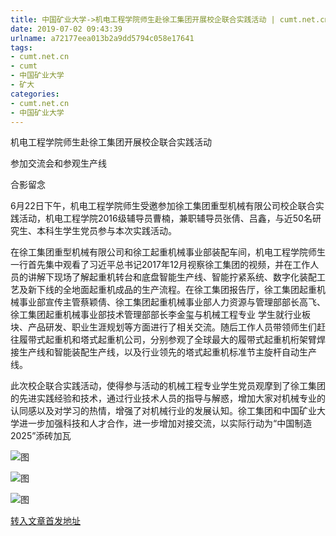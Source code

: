 ```yaml
---
title: 中国矿业大学->机电工程学院师生赴徐工集团开展校企联合实践活动 | cumt.net.cn
date: 2019-07-02 09:43:39
urlname: a72177eea013b2a9dd5794c058e17641
tags: 
- cumt.net.cn
- cumt
- 中国矿业大学
- 矿大
categories:
- cumt.net.cn
- 中国矿业大学
---
```



机电工程学院师生赴徐工集团开展校企联合实践活动

参加交流会和参观生产线

合影留念

6月22日下午，机电工程学院师生受邀参加徐工集团重型机械有限公司校企联合实践活动，机电工程学院2016级辅导员曹楠，兼职辅导员张倩、吕鑫，与近50名研究生、本科生学生党员参与本次实践活动。

在徐工集团重型机械有限公司和徐工起重机械事业部装配车间，机电工程学院师生一行首先集中观看了习近平总书记2017年12月视察徐工集团的视频，并在工作人员的讲解下现场了解起重机转台和底盘智能生产线、智能拧紧系统、数字化装配工艺及新下线的全地面起重机成品的生产流程。在徐工集团报告厅，徐工集团起重机械事业部宣传主管蔡颖倩、徐工集团起重机械事业部人力资源与管理部部长高飞、徐工集团起重机械事业部技术管理部部长李金玺与机械工程专业 学生就行业板块、产品研发、职业生涯规划等方面进行了相关交流。随后工作人员带领师生们赶往履带式起重机和塔式起重机公司，分别参观了全球最大的履带式起重机桁架臂焊接生产线和智能装配生产线，以及行业领先的塔式起重机标准节主旋杆自动生产线。

此次校企联合实践活动，使得参与活动的机械工程专业学生党员观摩到了徐工集团的先进实践经验和技术，通过行业技术人员的指导与解惑，增加大家对机械专业的认同感以及对学习的热情，增强了对机械行业的发展认知。徐工集团和中国矿业大学进一步加强科技和人才合作，进一步增加对接交流，以实际行动为“中国制造2025”添砖加瓦



![图](http://xwzx.cumt.edu.cn/_upload/article/images/05/d6/2c8e00b0428b82ef156da7404220/73493737-e7c0-4cae-a461-486e7eaed444.jpg)

![图](http://xwzx.cumt.edu.cn/_upload/article/images/05/d6/2c8e00b0428b82ef156da7404220/1c6a40c9-0ae9-4972-b04c-4f55e3d78e8a.jpg)

![图](http://xwzx.cumt.edu.cn/_upload/article/images/05/d6/2c8e00b0428b82ef156da7404220/be6b0c37-f392-44be-9d11-92215ede7207.jpg)

[转入文章首发地址](http://xwzx.cumt.edu.cn/1a/df/c523a531167/page.htm)